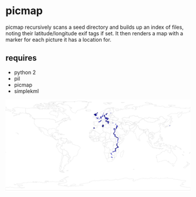 # picmap

picmap recursively scans a seed directory and builds up an index of files, noting their latitude/longitude exif tags if set. It then renders a map with a marker for each picture it has a location for.

## requires

- python 2
- pil
- picmap
- simplekml

[![picmap](https://github.com/samthomson/picmap/blob/master/GPS_tracking_points.png?raw=trueg)](https://github.com/samthomson/picmap/blob/master/GPS_tracking_points.png?raw=true)
